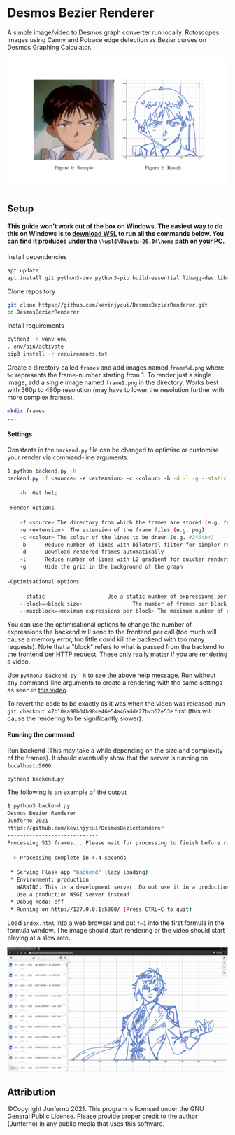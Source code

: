 # Desmos Bezier Renderer

A simple image/video to Desmos graph converter run locally. Rotoscopes images using Canny and Potrace edge detection as Bezier curves on Desmos Graphing Calculator.

![](github/figures.png)

## Setup
#### This guide won't work out of the box on Windows. The easiest way to do this on Windows is to [download WSL](https://www.microsoft.com/store/productId/9N6SVWS3RX71) to run all the commands below. You can find it produces under the `\\wsl$\Ubuntu-20.04\home` path on your PC.
Install dependencies
```sh
apt update
apt install git python3-dev python3-pip build-essential libagg-dev libpotrace-dev pkg-config
```

Clone repository
```sh
git clone https://github.com/kevinjycui/DesmosBezierRenderer.git
cd DesmosBezierRenderer
```

Install requirements
```sh
python3 -m venv env
. env/bin/activate
pip3 install -r requirements.txt
```
Create a directory called `frames` and add images named `frame%d.png` where `%d` represents the frame-number starting from 1. To render just a single image, add a single image named `frame1.png` in the directory. Works best with 360p to 480p resolution (may have to lower the resolution further with more complex frames). 
```sh
mkdir frames
...
```
#### Settings
Constants in the `backend.py` file can be changed to optimise or customise your render via command-line arguments.

```sh
$ python backend.py -h
backend.py -f <source> -e <extension> -c <colour> -b -d -l -g --static --block=<block size> --maxpblock=<max expressions per block>

	-h	Get help

-Render options

	-f <source>	The directory from which the frames are stored (e.g. frames)
	-e <extension>	The extension of the frame files (e.g. png)
	-c <colour>	The colour of the lines to be drawn (e.g. #2464b4)
	-b		Reduce number of lines with bilateral filter for simpler renders
	-d		Download rendered frames automatically
	-l		Reduce number of lines with L2 gradient for quicker renders
	-g		Hide the grid in the background of the graph

-Optimisational options

	--static					Use a static number of expressions per request block
	--block=<block size>				The number of frames per block in dynamic blocks
	--maxpblock=<maximum expressions per block>	The maximum number of expressions per block in static blocks
```

You can use the optimisational options to change the number of expressions the backend will send to the frontend per call (too much will cause a memory error, too little could kill the backend with too many requests). Note that a "block" refers to what is passed from the backend to the frontend per HTTP request. These only really matter if you are rendering a video.

Use `python3 backend.py -h` to see the above help message. Run without any command-line arguments to create a rendering with the same settings as seen in [this video](https://www.youtube.com/watch?v=BQvBq3K50u8). 

To revert the code to be exactly as it was when the video was released, run `git checkout 47b10ea98b04b98ce46e54a46adde27bcb52e53e` first (this will cause the rendering to be significantly slower).

#### Running the command

Run backend (This may take a while depending on the size and complexity of the frames). It should eventually show that the server is running on `localhost:5000`.
```sh
python3 backend.py
```

The following is an example of the output
```sh
$ python3 backend.py 
Desmos Bezier Renderer
Junferno 2021
https://github.com/kevinjycui/DesmosBezierRenderer
-----------------------------
Processing 513 frames... Please wait for processing to finish before running on frontend

--> Processing complete in 4.4 seconds

 * Serving Flask app "backend" (lazy loading)
 * Environment: production
   WARNING: This is a development server. Do not use it in a production deployment.
   Use a production WSGI server instead.
 * Debug mode: off
 * Running on http://127.0.0.1:5000/ (Press CTRL+C to quit)

```

Load `index.html` into a web browser and put `f=1` into the first formula in the formula window. The image should start rendering or the video should start playing at a slow rate.

![](github/final.png)

## Attribution

©Copyright Junferno 2021. This program is licensed under the GNU General Public License. Please provide proper credit to the author (Junferno) in any public media that uses this software.